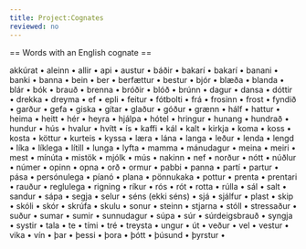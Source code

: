 ```yaml
---
title: Project:Cognates
reviewed: no
---
```


== Words with an English cognate ==

akkúrat •
aleinn •
allir •
api •
austur •
báðir •
bakarí •
bakarí •
banani •
banki •
banna •
bein •
ber •
berfættur •
bestur •
bjór •
blæða •
blanda •
blár •
bók •
brauð •
brenna •
bróðir •
blóð •
brúnn •
dagur •
dansa •
dóttir •
drekka •
dreyma •
ef •
epli •
feitur •
fótbolti •
frá •
frosinn •
frost •
fyndið •
garður •
gefa •
giska •
gítar •
glaður •
góður •
grænn •
hálf •
hattur •
heima •
heitt •
hér •
heyra •
hjálpa •
hótel •
hringur •
hunang •
hundrað •
hundur •
hús •
hvalur •
hvítt •
ís •
kaffi •
kál •
kalt •
kirkja •
koma •
koss •
kosta •
köttur •
kurteis •
kyssa •
læra •
lána •
langa •
leður •
lenda •
lengd •
líka •
líklega •
lítill •
lunga •
lyfta •
mamma •
mánudagur •
meina •
meiri •
mest •
mínúta •
mistök •
mjólk •
mús •
nakinn •
nef •
norður •
nótt •
núðlur •
númer •
opinn •
opna •
orð •
ormur •
pabbi •
panna •
partí •
partur •
pása •
persónulega •
píanó •
plana •
pönnukaka •
pottur •
prenta •
prentari •
rauður •
reglulega •
rigning •
ríkur •
rós •
rót •
rotta •
rúlla •
sál •
salt •
sandur •
sápa •
segja •
selur •
séns (ekki séns) •
sjá •
sjálfur •
plast •
skip •
skóli •
skór •
skrúfa •
skulu •
sonur •
steinn •
stjarna •
stóll •
stressaður •
suður •
sumar •
sumir •
sunnudagur •
súpa •
súr •
súrdeigsbrauð •
syngja •
systir •
tala •
te •
tími •
tré •
treysta •
ungur •
út •
veður •
vel •
vestur •
vika •
vín •
þar •
þessi •
þora •
þótt •
þúsund •
þyrstur •


